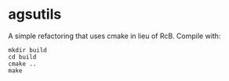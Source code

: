 agsutils
========

A simple refactoring that uses cmake in lieu of RcB. Compile with:

```
mkdir build
cd build
cmake ..
make
```

